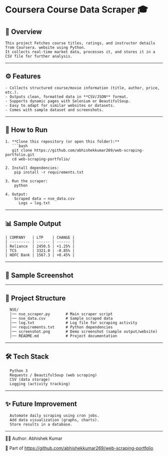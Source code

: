 # Coursera Course Data Scraper 🎓

## 📌 Overview
    This project Fetches course titles, ratings, and instructor details from Coursera. website using Python.  
    It collects real-time market data, processes it, and stores it in a CSV file for further analysis.

---

## ⚙️ Features
    - Collects structured course/movie information (title, author, price, etc.).  
    - Outputs clean, formatted data in **CSV/JSON** format.  
    - Supports dynamic pages with Selenium or BeautifulSoup.  
    - Easy to adapt for similar websites or datasets.  
    - Comes with sample dataset and screenshots.

---

## 🚀 How to Run

    1. **Clone this repository (or open this folder):**
       ```bash
       git clone https://github.com/abhishekkumar269/web-scraping-portfolio.git
       cd web-scraping-portfolio/
    
    2. Install dependencies:
        pip install -r requirements.txt
    
    3. Run the scraper:
        python 
    
    4. Output:
        Scraped data → nse_data.csv
          Logs → log.txt

---

## 📊 Sample Output

    | COMPANY   | LTP    | CHANGE |
    | --------- | ------ | ------ |
    | Reliance  | 2450.5 | +1.25% |
    | TCS       | 3321.0 | -0.85% |
    | HDFC Bank | 1567.3 | +0.45% |
    

---
## 📸 Sample Screenshot



---
## 📂 Project Structure
      
      NSE/
      │── nse_scraper.py       # Main scraper script
      │── nse_data.csv         # Sample scraped data
      │── log.txt              # Log file for scraping activity
      │── requirements.txt     # Python dependencies
      │── screenshot.png       # Demo screenshot (sample output/website)
      │── README.md            # Project documentation
---

## 🛠️ Tech Stack

      Python 3
      Requests / BeautifulSoup (web scraping)
      CSV (data storage)
      Logging (activity tracking)

---
## ✨ Future Improvement

      Automate daily scraping using cron jobs.
      Add data visualization (graphs, charts).
      Store results in a database.

---
👨‍💻 Author: Abhishek Kumar

  🔗 Part of https://github.com/abhishekkumar269/web-scraping-portfolio
